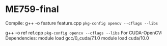 # ME759-final

Compile:
g++ -o feature feature.cpp `pkg-config opencv --cflags --libs`

g++ -o ref ref.cpp `pkg-config opencv --cflags --libs`
For CUDA-OpenCV:
Dependencies:
module load gcc/0_cuda/7.1.0
module load cuda/10.0

